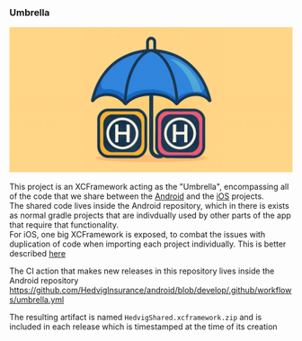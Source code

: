 ### Umbrella

![logo_wide.png](icons/logo_wide.png)

This project is an XCFramework acting as the "Umbrella", encompassing all of the code that we share between the [Android](https://github.com/HedvigInsurance/android) and the [iOS](https://github.com/HedvigInsurance/ugglan) projects.  
The shared code lives inside the Android repository, which in there is exists as normal gradle projects that are indivdually used by other parts of the app that require that functionality.  
For iOS, one big XCFramework is exposed, to combat the issues with duplication of code when importing each project individually. This is better described [here](https://www.jetbrains.com/help/kotlin-multiplatform-dev/multiplatform-project-configuration.html#several-shared-modules)  

The CI action that makes new releases in this repository lives inside the Android repository https://github.com/HedvigInsurance/android/blob/develop/.github/workflows/umbrella.yml 

The resulting artifact is named `HedvigShared.xcframework.zip` and is included in each release which is timestamped at the time of its creation